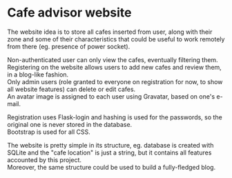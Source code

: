 # Cafe advisor website
The website idea is to store all cafes inserted from user, along with their zone and some of their characteristics that could be useful to work remotely from there (eg. presence of power socket).

Non-authenticated user can only view the cafes, eventually filtering them.<br>
Registering on the website allows users to add new cafes and review them, in a blog-like fashion.<br>
Only admin users (role granted to everyone on registration for now, to show all website features) can delete or edit cafes.<br>
An avatar image is assigned to each user using Gravatar, based on one's e-mail.

Registration uses Flask-login and hashing is used for the passwords, so the original one is never stored in the database.<br>
Bootstrap is used for all CSS.

The website is pretty simple in its structure, eg. database is created with SQLite and the "cafe location" is just a string, but it contains all features accounted by this project.<br>
Moreover, the same structure could be used to build a fully-fledged blog.
